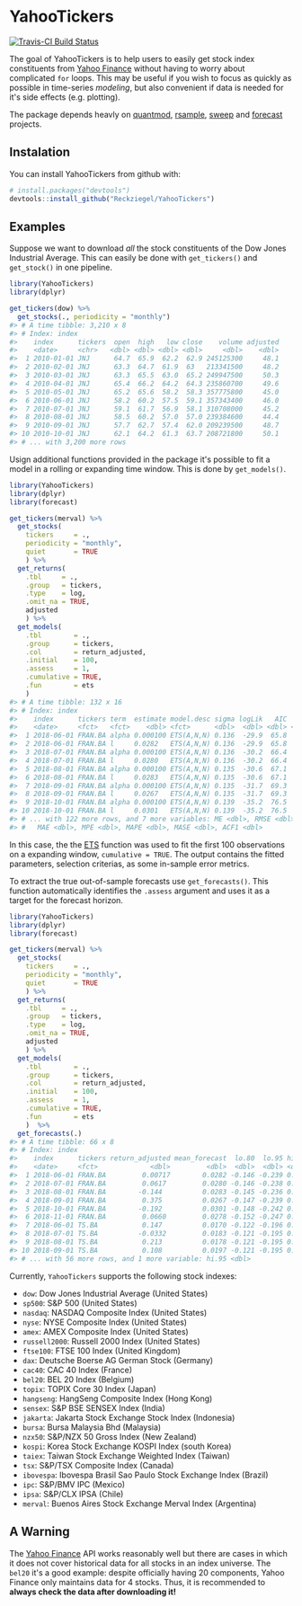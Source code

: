 
<!-- README.md is generated from README.Rmd. Please edit that file -->
YahooTickers
============

[![Travis-CI Build Status](https://travis-ci.org/Reckziegel/YahooTickers.svg?branch=master)](https://travis-ci.org/Reckziegel/YahooTickers)

The goal of YahooTickers is to help users to easily get stock index constituents from [Yahoo Finance](https://finance.yahoo.com/) without having to worry about complicated `for` loops. This may be useful if you wish to focus as quickly as possible in time-series *modeling*, but also convenient if data is needed for it's side effects (e.g. plotting).

The package depends heavly on [quantmod](https://github.com/joshuaulrich/quantmod), [rsample](https://github.com/topepo/rsample), [sweep](https://github.com/business-science/sweep) and [forecast](https://github.com/robjhyndman/forecast) projects.

Instalation
-----------

You can install YahooTickers from github with:

``` r
# install.packages("devtools")
devtools::install_github("Reckziegel/YahooTickers")
```

Examples
--------

Suppose we want to download *all* the stock constituents of the Dow Jones Industrial Average. This can easily be done with `get_tickers()` and `get_stock()` in one pipeline.

``` r
library(YahooTickers)
library(dplyr)

get_tickers(dow) %>% 
  get_stocks(., periodicity = "monthly")
#> # A time tibble: 3,210 x 8
#> # Index: index
#>    index      tickers  open  high   low close    volume adjusted
#>    <date>     <chr>   <dbl> <dbl> <dbl> <dbl>     <dbl>    <dbl>
#>  1 2010-01-01 JNJ      64.7  65.9  62.2  62.9 245125300     48.1
#>  2 2010-02-01 JNJ      63.3  64.7  61.9  63   213341500     48.2
#>  3 2010-03-01 JNJ      63.3  65.5  63.0  65.2 249947500     50.3
#>  4 2010-04-01 JNJ      65.4  66.2  64.2  64.3 235860700     49.6
#>  5 2010-05-01 JNJ      65.2  65.6  58.2  58.3 357775800     45.0
#>  6 2010-06-01 JNJ      58.2  60.2  57.5  59.1 357343400     46.0
#>  7 2010-07-01 JNJ      59.1  61.7  56.9  58.1 310708000     45.2
#>  8 2010-08-01 JNJ      58.5  60.2  57.0  57.0 239384600     44.4
#>  9 2010-09-01 JNJ      57.7  62.7  57.4  62.0 209239500     48.7
#> 10 2010-10-01 JNJ      62.1  64.2  61.3  63.7 208721800     50.1
#> # ... with 3,200 more rows
```

Usign additional functions provided in the package it's possible to fit a model in a rolling or expanding time window. This is done by `get_models()`.

``` r
library(YahooTickers)
library(dplyr)
library(forecast)

get_tickers(merval) %>%
  get_stocks(
    tickers     = ., 
    periodicity = "monthly",
    quiet       = TRUE
    ) %>% 
  get_returns(
    .tbl     = ., 
    .group   = tickers, 
    .type    = log, 
    .omit_na = TRUE, 
    adjusted
    ) %>% 
  get_models(
    .tbl        = .,
    .group      = tickers, 
    .col        = return_adjusted, 
    .initial    = 100, 
    .assess     = 1, 
    .cumulative = TRUE, 
    .fun        = ets
    ) 
#> # A time tibble: 132 x 16
#> # Index: index
#>    index      tickers term  estimate model.desc sigma logLik   AIC   BIC
#>    <date>     <fct>   <fct>    <dbl> <fct>      <dbl>  <dbl> <dbl> <dbl>
#>  1 2018-06-01 FRAN.BA alpha 0.000100 ETS(A,N,N) 0.136  -29.9  65.8  73.6
#>  2 2018-06-01 FRAN.BA l     0.0282   ETS(A,N,N) 0.136  -29.9  65.8  73.6
#>  3 2018-07-01 FRAN.BA alpha 0.000100 ETS(A,N,N) 0.136  -30.2  66.4  74.3
#>  4 2018-07-01 FRAN.BA l     0.0280   ETS(A,N,N) 0.136  -30.2  66.4  74.3
#>  5 2018-08-01 FRAN.BA alpha 0.000100 ETS(A,N,N) 0.135  -30.6  67.1  75.0
#>  6 2018-08-01 FRAN.BA l     0.0283   ETS(A,N,N) 0.135  -30.6  67.1  75.0
#>  7 2018-09-01 FRAN.BA alpha 0.000100 ETS(A,N,N) 0.135  -31.7  69.3  77.3
#>  8 2018-09-01 FRAN.BA l     0.0267   ETS(A,N,N) 0.135  -31.7  69.3  77.3
#>  9 2018-10-01 FRAN.BA alpha 0.000100 ETS(A,N,N) 0.139  -35.2  76.5  84.4
#> 10 2018-10-01 FRAN.BA l     0.0301   ETS(A,N,N) 0.139  -35.2  76.5  84.4
#> # ... with 122 more rows, and 7 more variables: ME <dbl>, RMSE <dbl>,
#> #   MAE <dbl>, MPE <dbl>, MAPE <dbl>, MASE <dbl>, ACF1 <dbl>
```

In this case, the the [ETS](http://pkg.robjhyndman.com/forecast/reference/ets.html) function was used to fit the first 100 observations on a expanding window, `cumulative = TRUE`. The output contains the fitted parameters, selection criterias, as some in-sample error metrics.

To extract the true out-of-sample forecasts use `get_forecasts()`. This function automatically identifies the `.assess` argument and uses it as a target for the forecast horizon.

``` r
library(YahooTickers)
library(dplyr)
library(forecast)

get_tickers(merval) %>%
  get_stocks(
    tickers     = ., 
    periodicity = "monthly",
    quiet       = TRUE
    ) %>% 
  get_returns(
    .tbl     = ., 
    .group   = tickers, 
    .type    = log, 
    .omit_na = TRUE, 
    adjusted
    ) %>% 
  get_models(
    .tbl        = .,
    .group      = tickers, 
    .col        = return_adjusted, 
    .initial    = 100, 
    .assess     = 1, 
    .cumulative = TRUE, 
    .fun        = ets
    )  %>% 
  get_forecasts(.)
#> # A time tibble: 66 x 8
#> # Index: index
#>    index      tickers return_adjusted mean_forecast  lo.80  lo.95 hi.80
#>    <date>     <fct>             <dbl>         <dbl>  <dbl>  <dbl> <dbl>
#>  1 2018-06-01 FRAN.BA         0.00717        0.0282 -0.146 -0.239 0.203
#>  2 2018-07-01 FRAN.BA         0.0617         0.0280 -0.146 -0.238 0.202
#>  3 2018-08-01 FRAN.BA        -0.144          0.0283 -0.145 -0.236 0.201
#>  4 2018-09-01 FRAN.BA         0.375          0.0267 -0.147 -0.239 0.200
#>  5 2018-10-01 FRAN.BA        -0.192          0.0301 -0.148 -0.242 0.208
#>  6 2018-11-01 FRAN.BA         0.0660         0.0278 -0.152 -0.247 0.207
#>  7 2018-06-01 TS.BA           0.147          0.0170 -0.122 -0.196 0.156
#>  8 2018-07-01 TS.BA          -0.0332         0.0183 -0.121 -0.195 0.158
#>  9 2018-08-01 TS.BA           0.213          0.0178 -0.121 -0.195 0.157
#> 10 2018-09-01 TS.BA           0.108          0.0197 -0.121 -0.195 0.160
#> # ... with 56 more rows, and 1 more variable: hi.95 <dbl>
```

Currently, `YahooTickers` supports the following stock indexes:

-   `dow`: Dow Jones Industrial Average (United States)
-   `sp500`: S&P 500 (United States)
-   `nasdaq`: NASDAQ Composite Index (United States)
-   `nyse`: NYSE Composite Index (United States)
-   `amex`: AMEX Composite Index (United States)
-   `russell2000`: Russell 2000 Index (United States)
-   `ftse100`: FTSE 100 Index (United Kingdom)
-   `dax`: Deutsche Boerse AG German Stock (Germany)
-   `cac40`: CAC 40 Index (France)
-   `bel20`: BEL 20 Index (Belgium)
-   `topix`: TOPIX Core 30 Index (Japan)
-   `hangseng`: HangSeng Composite Index (Hong Kong)
-   `sensex`: S&P BSE SENSEX Index (India)
-   `jakarta`: Jakarta Stock Exchange Stock Index (Indonesia)
-   `bursa`: Bursa Malaysia Bhd (Malaysia)
-   `nzx50`: S&P/NZX 50 Gross Index (New Zealand)
-   `kospi`: Korea Stock Exchange KOSPI Index (south Korea)
-   `taiex`: Taiwan Stock Exchange Weighted Index (Taiwan)
-   `tsx`: S&P/TSX Composite Index (Canada)
-   `ibovespa`: Ibovespa Brasil Sao Paulo Stock Exchange Index (Brazil)
-   `ipc`: S&P/BMV IPC (Mexico)
-   `ipsa`: S&P/CLX IPSA (Chile)
-   `merval`: Buenos Aires Stock Exchange Merval Index (Argentina)

A Warning
---------

The [Yahoo Finance](https://finance.yahoo.com/) API works reasonably well but there are cases in which it does not cover historical data for all stocks in an index universe. The `bel20` it's a good example: despite officially having 20 components, Yahoo Finance only maintains data for 4 stocks. Thus, it is recommended to **always check the data after downloading it!**
